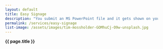 ```yaml
---
layout: default
title: Easy Signage
description: "You submit an MS PowerPoint file and it gets shown on your TV network."
permalink: /services/easy-signage
list-image: /assets/images/tim-mossholder-GOMhuCj-O9w-unsplash.jpg
---
```


**{{ page.title }}**